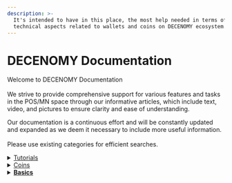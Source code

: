 ```yaml
---
description: >-
  It's intended to have in this place, the most help needed in terms of
  technical aspects related to wallets and coins on DECENOMY ecosystem.
---
```


# DECENOMY Documentation

Welcome to DECENOMY Documentation\
\
We strive to provide comprehensive support for various features and tasks in the POS/MN space through our informative articles, which include text, video, and pictures to ensure clarity and ease of understanding.

Our documentation is a continuous effort and will be constantly updated and expanded as we deem it necessary to include more useful information.\
\
Please use existing categories for efficient searches.

<details>

<summary><a href="tutorials/">Tutorials</a></summary>

<mark style="color:blue;">****</mark>[<mark style="color:blue;">**DECENOMY Explorer**</mark>](tutorials/decenomy-explorer/)<mark style="color:blue;">****</mark>

* [Overview](tutorials/decenomy-explorer/overview.md)
* [Latest blocks](tutorials/decenomy-explorer/latest-blocks.md)
* [Masternodes](tutorials/decenomy-explorer/masternodes.md)
* [Network](tutorials/decenomy-explorer/network.md)
* [Search by Block and/or Hash](tutorials/decenomy-explorer/search-by-block-and-or-hash.md)
* [Search by Tx ID](tutorials/decenomy-explorer/search-by-tx-id.md)
* [Search by Address](tutorials/decenomy-explorer/search-by-address.md)
* [Explorer API](tutorials/decenomy-explorer/explorer-api.md)

<mark style="color:blue;">**Wallet**</mark>

* [How to use the DECENOMY wallet](tutorials/wallet/how-to-use-the-decenomy-wallets.md)
* [Encrypting a wallet](tutorials/wallet/how-to-encrypt-a-wallet.md)
* [Extra connections ( addnodes )](tutorials/wallet/how-to-add-addnodes.md)
* [Fast sync with a Bootstrap](tutorials/wallet/how-to-synchronize-the-wallet-with-a-bootstrap.md)
* [Wallet update](tutorials/wallet/how-to-update-a-wallet.md)
* [Staking process on desktop wallet](tutorials/wallet/how-to-stake-coins.md)
* [Staking process on a VPS](tutorials/wallet/staking-process-on-a-vps.md)
* [Staking Best Practices](tutorials/wallet/staking-optimization-and-common-problems.md)
* [Backup wallet on an external device](tutorials/wallet/how-to-make-a-backup-on-a-usb-stick.md)
* [Restoring a backup from an external device](tutorials/wallet/restoring-a-backup-from-an-external-device.md)

<mark style="color:blue;">**Masternodes**</mark>

* [Masternode deploy on VPS](tutorials/masternodes/how-to-deploy-a-masternode-on-vps.md)
* [Masternode collateral update](tutorials/masternodes/how-to-update-a-masternode-collateral.md)
* [How to run multiple MNs on the same VPS](tutorials/masternodes/how-to-run-multiple-mns-on-the-same-vps.md)
* [Create a Masternode on IHostMN.com](tutorials/masternodes/how-to-create-a-masternode-on-ihostmn.com.md)
* [Shared Masternode management on Crypos](tutorials/masternodes/shared-masternode-management-on-crypos.md)

<mark style="color:blue;">**Exchange**</mark>

* [How to buy DECENOMY coins on Heliobank](tutorials/exchange/how-to-buy-decenomy-coins-on-heliobank.md)
* [Fiat to Crypto to DECENOMY Coins](tutorials/exchange/fiat-to-crypto-to-decenomy-coins.md)

</details>

<details>

<summary><a href="coins/">Coins</a></summary>

* <mark style="color:blue;"></mark>[<mark style="color:blue;">Azzure (AZR)</mark>](coins/aezora-azr.md)<mark style="color:blue;"></mark>
* <mark style="color:blue;"></mark>[<mark style="color:blue;">Beacon (BECN)</mark>](coins/beacon-becn.md)<mark style="color:blue;"></mark>
* <mark style="color:blue;"></mark>[<mark style="color:blue;">Birake (BIR)</mark>](coins/birake-bir.md)<mark style="color:blue;"></mark>
* <mark style="color:blue;"></mark>[<mark style="color:blue;">Cryptoflow (CFL)</mark>](coins/cryptoflow-cfl.md)<mark style="color:blue;"></mark>
* <mark style="color:blue;"></mark>[<mark style="color:blue;">Cryptosaga (SAGA)</mark>](coins/cryptosaga-saga.md)<mark style="color:blue;"></mark>
* <mark style="color:blue;"></mark>[<mark style="color:blue;">Dash Diamond (DASHD)</mark>](coins/dash-diamond-dashd.md)<mark style="color:blue;"></mark>
* <mark style="color:blue;"></mark>[<mark style="color:blue;">Eskacoin (ESK)</mark>](coins/eskacoin-esk.md)<mark style="color:blue;"></mark>
* <mark style="color:blue;"></mark>[<mark style="color:blue;">Flits (FLS)</mark> ](coins/flits-fls.md)<mark style="color:blue;"></mark>
* <mark style="color:blue;"></mark>[<mark style="color:blue;">Jackpot (777)</mark>](coins/jackpot-777.md)<mark style="color:blue;"></mark>
* <mark style="color:blue;"></mark>[<mark style="color:blue;">Kyanite (KYAN)</mark>](coins/kyanite-kyan.md)<mark style="color:blue;"></mark>
* <mark style="color:blue;"></mark>[<mark style="color:blue;">Mobility Coin (MOBIC)</mark>](coins/mobility-coin-mobic.md)<mark style="color:blue;"></mark>
* <mark style="color:blue;"></mark>[<mark style="color:blue;">Monk (MONK)</mark>](coins/monk-monk.md)<mark style="color:blue;"></mark>
* <mark style="color:blue;"></mark>[<mark style="color:blue;">One World (OWO)</mark>](coins/one-world-owo.md)<mark style="color:blue;"></mark>
* <mark style="color:blue;"></mark>[<mark style="color:blue;">Peony (PNY)</mark>](coins/peony-pny.md)<mark style="color:blue;"></mark>
* <mark style="color:blue;"></mark>[<mark style="color:blue;">Sapphire (SAPP)</mark>](coins/sapphire-sapp.md)<mark style="color:blue;"></mark>
* <mark style="color:blue;"></mark>[<mark style="color:blue;">Suvereno (SUV)</mark>](coins/suvereno-suv.md)<mark style="color:blue;"></mark>
* <mark style="color:blue;"></mark>[<mark style="color:blue;">Ultra Clear (UCR)</mark>](coins/ultra-clear-ucr.md)<mark style="color:blue;"></mark>

</details>

<details>

<summary><strong></strong><a href="basics/"><strong>Basics</strong></a><strong></strong></summary>

* [What is a Masternode?](basics/what-is-a-masternode.md)
* [Staying safe on Discord](basics/staying-safe-on-discord.md)
* [How to secure your environment](basics/how-to-secure-your-environment.md)
* [Staking statistics on VaultWatch](basics/staking-statistics-on-vaultwatch.md)

</details>
